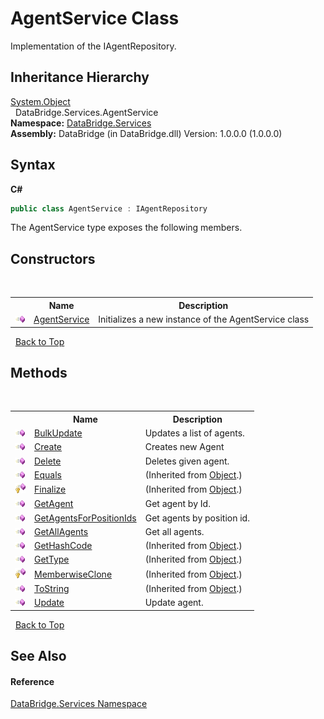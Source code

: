 # AgentService Class
 

Implementation of the IAgentRepository.


## Inheritance Hierarchy
<a href="http://msdn2.microsoft.com/en-us/library/e5kfa45b" target="_blank">System.Object</a><br />&nbsp;&nbsp;DataBridge.Services.AgentService<br />
**Namespace:**&nbsp;<a href="651c74f6-3541-31f2-95e9-45b42a3f37f6">DataBridge.Services</a><br />**Assembly:**&nbsp;DataBridge (in DataBridge.dll) Version: 1.0.0.0 (1.0.0.0)

## Syntax

**C#**<br />
``` C#
public class AgentService : IAgentRepository
```

The AgentService type exposes the following members.


## Constructors
&nbsp;<table><tr><th></th><th>Name</th><th>Description</th></tr><tr><td>![Public method](media/pubmethod.gif "Public method")</td><td><a href="249a0ab8-ffaf-71b8-1fc6-6c9759f6d241">AgentService</a></td><td>
Initializes a new instance of the AgentService class</td></tr></table>&nbsp;
<a href="#agentservice-class">Back to Top</a>

## Methods
&nbsp;<table><tr><th></th><th>Name</th><th>Description</th></tr><tr><td>![Public method](media/pubmethod.gif "Public method")</td><td><a href="9f5f5723-96f9-6fda-2448-7ce7ff0496ed">BulkUpdate</a></td><td>
Updates a list of agents.</td></tr><tr><td>![Public method](media/pubmethod.gif "Public method")</td><td><a href="0303f2e2-a7f0-86df-c98f-b5bd674575cd">Create</a></td><td>
Creates new Agent</td></tr><tr><td>![Public method](media/pubmethod.gif "Public method")</td><td><a href="df90ce46-d6b8-b28e-79ea-a43912b59b2e">Delete</a></td><td>
Deletes given agent.</td></tr><tr><td>![Public method](media/pubmethod.gif "Public method")</td><td><a href="http://msdn2.microsoft.com/en-us/library/bsc2ak47" target="_blank">Equals</a></td><td> (Inherited from <a href="http://msdn2.microsoft.com/en-us/library/e5kfa45b" target="_blank">Object</a>.)</td></tr><tr><td>![Protected method](media/protmethod.gif "Protected method")</td><td><a href="http://msdn2.microsoft.com/en-us/library/4k87zsw7" target="_blank">Finalize</a></td><td> (Inherited from <a href="http://msdn2.microsoft.com/en-us/library/e5kfa45b" target="_blank">Object</a>.)</td></tr><tr><td>![Public method](media/pubmethod.gif "Public method")</td><td><a href="0bddc908-5961-68a8-7a13-9da318c7caf7">GetAgent</a></td><td>
Get agent by Id.</td></tr><tr><td>![Public method](media/pubmethod.gif "Public method")</td><td><a href="1270cb09-cb67-474a-2089-0d7feb203c39">GetAgentsForPositionIds</a></td><td>
Get agents by position id.</td></tr><tr><td>![Public method](media/pubmethod.gif "Public method")</td><td><a href="4168e8d7-897a-4b01-4783-91a377764d74">GetAllAgents</a></td><td>
Get all agents.</td></tr><tr><td>![Public method](media/pubmethod.gif "Public method")</td><td><a href="http://msdn2.microsoft.com/en-us/library/zdee4b3y" target="_blank">GetHashCode</a></td><td> (Inherited from <a href="http://msdn2.microsoft.com/en-us/library/e5kfa45b" target="_blank">Object</a>.)</td></tr><tr><td>![Public method](media/pubmethod.gif "Public method")</td><td><a href="http://msdn2.microsoft.com/en-us/library/dfwy45w9" target="_blank">GetType</a></td><td> (Inherited from <a href="http://msdn2.microsoft.com/en-us/library/e5kfa45b" target="_blank">Object</a>.)</td></tr><tr><td>![Protected method](media/protmethod.gif "Protected method")</td><td><a href="http://msdn2.microsoft.com/en-us/library/57ctke0a" target="_blank">MemberwiseClone</a></td><td> (Inherited from <a href="http://msdn2.microsoft.com/en-us/library/e5kfa45b" target="_blank">Object</a>.)</td></tr><tr><td>![Public method](media/pubmethod.gif "Public method")</td><td><a href="http://msdn2.microsoft.com/en-us/library/7bxwbwt2" target="_blank">ToString</a></td><td> (Inherited from <a href="http://msdn2.microsoft.com/en-us/library/e5kfa45b" target="_blank">Object</a>.)</td></tr><tr><td>![Public method](media/pubmethod.gif "Public method")</td><td><a href="fa278efc-7150-3c3b-4e7e-aabb46ff79f6">Update</a></td><td>
Update agent.</td></tr></table>&nbsp;
<a href="#agentservice-class">Back to Top</a>

## See Also


#### Reference
<a href="651c74f6-3541-31f2-95e9-45b42a3f37f6">DataBridge.Services Namespace</a><br />